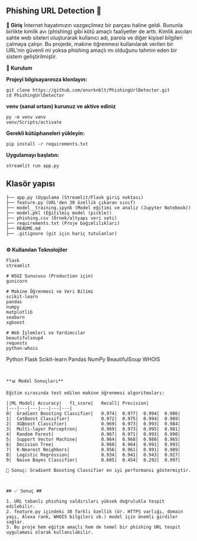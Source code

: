 ## Phishing URL Detection 🔎 ##



**📌 Giriş**
İnternet hayatımızın vazgeçilmez bir parçası haline geldi. Bununla birlikte kimlik avı (phishing) gibi kötü amaçlı faaliyetler de arttı. Kimlik avcıları sahte web siteleri oluşturarak kullanıcı adı, parola ve diğer kişisel bilgileri çalmaya çalışır.
Bu projede, makine öğrenmesi kullanılarak verilen bir URL’nin güvenli mi yoksa phishing amaçlı mı olduğunu tahmin eden bir sistem geliştirilmiştir.



**🚀 Kurulum**

**Projeyi bilgisayarınıza klonlayın:**
```
git clone https://github.com/onurknblt/PhishingUrlDetector.git
cd PhishingUrlDetector
```

**venv (sanal ortam) kurunuz ve aktive ediniz**
```
py -m venv venv
venv/Scripts/activate
```

**Gerekli kütüphaneleri yükleyin:**
```
pip install -r requirements.txt
```


**Uygulamayı başlatın:**
```
streamlit run app.py
```




## Klasör yapısı 
```
├── app.py (Uygulama (Streamlit/Flask giriş noktası)
├── feature.py (URL'den 30 özellik çıkaran sınıf)
├── model__training.ipynb (Model eğitimi ve analiz (Jupyter Notebook))
├── model.pkl (Eğitilmiş model (pickle))
├── phishing.csv (Örnek/altyapı veri seti)
├── requirements.txt (Proje bağımlılıkları)
├── README.md 
├── .gitignore (git için hariç tutulanlar)


```




**⚙️ Kullanılan Teknolojiler**
```
Flask         
streamlit       

# WSGI Sunucusu (Production için)
gunicorn       

# Makine Öğrenmesi ve Veri Bilimi
scikit-learn      
pandas           
numpy
matplotlib
seaborn
xgboost       

# Web İşlemleri ve Yardımcılar
beautifulsoup4   
requests        
python-whois
```


Python
Flask
Scikit-learn
Pandas
NumPy
BeautifulSoup
WHOIS
```


**📊 Model Sonuçları**

Eğitim sırasında test edilen makine öğrenmesi algoritmaları:

||ML Model|	Accuracy|  	f1_score|	Recall|	Precision|
|---|---|---|---|---|---|
0|	Gradient Boosting Classifier|	0.974|	0.977|	0.994|	0.986|
1|	CatBoost Classifier|	        0.972|	0.975|	0.994|	0.989|
2|	XGBoost Classifier| 	        0.969|	0.973|	0.993|	0.984|
3|	Multi-layer Perceptron|	        0.969|	0.973|	0.995|	0.981|
4|	Random Forest|	                0.967|	0.971|	0.993|	0.990|
5|	Support Vector Machine|	        0.964|	0.968|	0.980|	0.965|
6|	Decision Tree|      	        0.960|	0.964|	0.991|	0.993|
7|	K-Nearest Neighbors|        	0.956|	0.961|	0.991|	0.989|
8|	Logistic Regression|        	0.934|	0.941|	0.943|	0.927|
9|	Naive Bayes Classifier|     	0.605|	0.454|	0.292|	0.997|

📌 Sonuç: Gradient Boosting Classifier en iyi performansı göstermiştir.



## ✅ Sonuç ##

1. URL tabanlı phishing saldırıları yüksek doğrulukla tespit edilebilir.
2. feature.py içindeki 30 farklı özellik (ör. HTTPS varlığı, domain yaşı, Alexa rank, WHOIS bilgileri vb.) model için önemli girdiler sağlar.
3. Bu proje hem eğitim amaçlı hem de temel bir phishing URL tespit uygulaması olarak kullanılabilir.
